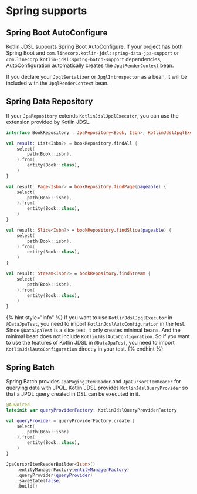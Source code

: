 # Spring supports

## Spring Boot AutoConfigure

Kotlin JDSL supports Spring Boot AutoConfigure.
If your project has both Spring Boot and `com.linecorp.kotlin-jdsl:spring-data-jpa-support` or `com.linecorp.kotlin-jdsl:spring-batch-support` dependencies, AutoConfiguration automatically creates the `JpqlRenderContext` bean.

If you declare your `JpqlSerializer` or `JpqlIntrospector` as a bean, it will be included with the `JpqlRenderContext` bean.

## Spring Data Repository

If your `JpaRepository` extends `KotlinJdslJpqlExecutor`, you can use the extension provided by Kotlin JDSL.

```kotlin
interface BookRepository : JpaRepository<Book, Isbn>, KotlinJdslJpqlExecutor

val result: List<Isbn?> = bookRepository.findAll {
    select(
        path(Book::isbn),
    ).from(
        entity(Book::class),
    )
}

val result: Page<Isbn?> = bookRepository.findPage(pageable) {
    select(
        path(Book::isbn),
    ).from(
        entity(Book::class),
    )
}

val result: Slice<Isbn?> = bookRepository.findSlice(pageable) {
    select(
        path(Book::isbn),
    ).from(
        entity(Book::class),
    )
}

val result: Stream<Isbn?> = bookRepository.findStream {
    select(
        path(Book::isbn),
    ).from(
        entity(Book::class),
    )
}
```

{% hint style="info" %}
If you want to use `KotlinJdslJpqlExecutor` in `@DataJpaTest`, you need to import `KotlinJdslAutoConfiguration` in the test.
Since `@DataJpaTest` is a slice test, it only creates minimal beans.
And the minimal bean does not include `KotlinJdslAutoConfiguration`.
So if you want to use the features of Kotlin JDSL in `@DataJpaTest`, you need to import `KotlinJdslAutoConfiguration` directly in your test.
{% endhint %}

## Spring Batch

Spring Batch provides `JpaPagingItemReader` and `JpaCursorItemReader` for querying data with JPQL.
Kotlin JDSL provides `KotlinJdslQueryProvider` so that a JPQL query created in DSL can be executed in it.

```kotlin
@Auwoired
lateinit var queryProviderFactory: KotlinJdslQueryProviderFactory

val queryProvider = queryProviderFactory.create {
    select(
        path(Book::isbn)
    ).from(
        entity(Book::class),
    )
}

JpaCursorItemReaderBuilder<Isbn>()
    .entityManagerFactory(entityManagerFactory)
    .queryProvider(queryProvider)
    .saveState(false)
    .build()
```
